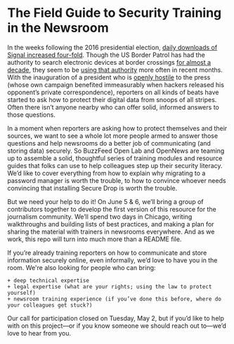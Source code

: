 # The Field Guide to Security Training in the Newsroom

In the weeks following the 2016 presidential election, [daily downloads of Signal increased four-fold](https://www.buzzfeed.com/hamzashaban/after-trumps-win-secure-messaging-app-signals-downloads-incr). Though the US Border Patrol has had the authority to search electronic devices at border crossings [for almost a decade](https://www.dhs.gov/xlibrary/assets/privacy/privacy_pia_cbp_laptop.pdf), they seem to be [using that authority](https://www.nytimes.com/2017/02/14/business/border-enforcement-airport-phones.html) more often in recent months. With the inauguration of a president who is [openly hostile](https://www.washingtonpost.com/politics/trump-wages-war-against-the-media-as-demonstrators-protest-his-presidency/2017/01/21/705be9a2-e00c-11e6-ad42-f3375f271c9c_story.html) to the press (whose own campaign benefited immeasurably when hackers released his opponent’s private correspondence), reporters on all kinds of beats have started to ask how to protect their digital data from snoops of all stripes. Often there isn’t anyone nearby who can offer solid, informed answers to those questions. 

In a moment when reporters are asking how to protect themselves and their sources, we want to see a whole lot more people armed to answer those questions and help newsrooms do a better job of communicating (and storing data) securely.  So BuzzFeed Open Lab and OpenNews are teaming up to assemble a solid, thoughtful series of training modules and resource guides that folks can use to help colleagues step up their security literacy. We’d like to cover everything from how to explain why migrating to a password manager is worth the trouble, to how to convince whoever needs convincing that installing Secure Drop is worth the trouble. 

But we need your help to do it! On June 5 & 6, we’ll bring a group of contributors together to develop the first version of this resource for the journalism community. We’ll spend two days in Chicago, writing walkthroughs and building lists of best practices, and making a plan for sharing the material with trainers in newsrooms everywhere. And as we work, this repo will turn into much more than a README file. 

If you’re already training reporters on how to communicate and store information securely online, even informally, we’d love to have you in the room. We're also looking for people who can bring: 

    + deep technical expertise 
    + legal expertise (what are your rights; using the law to protect yourself)
    + newsroom training experience (if you’ve done this before, where do your colleagues get stuck?)

Our call for participation closed on Tuesday, May 2, but if you’d like to help with  on this project—or if you know someone we should reach out to—we’d love to hear from you.
